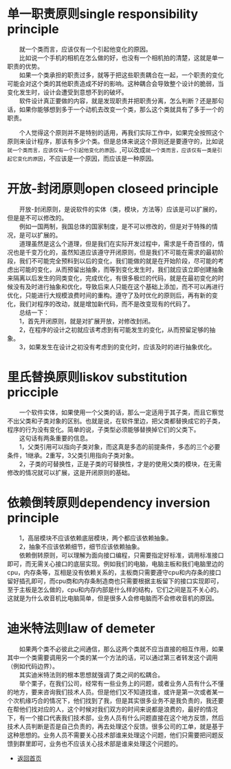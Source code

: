 # 单一职责原则single responsibility principle

&emsp;&emsp;就一个类而言，应该仅有一个引起他变化的原因。<br>
&emsp;&emsp;比如说一个手机的相机在怎么做的好，也没有一个相机拍的清楚，这就是单一职责的优势。<br>
&emsp;&emsp;如果一个类承担的职责过多，就等于把这些职责耦合在一起，一个职责的变化可能会对这个类的其他职责造成不好的影响。这种耦合会导致整个设计的脆弱，当变化发生时，设计会遭受到意想不到的破坏。<br>
&emsp;&emsp;软件设计真正要做的内容，就是发现职责并把职责分离，怎么判断？还是那句话，如果你能够想到多于一个动机去改变一个类，那么这个类就具有了多于一个的职责。<br>

&emsp;&emsp;个人觉得这个原则并不是特别的适用，再我们实际工作中，如果完全按照这个原则来设计程序，那该有多少个类。但是总体来说这个原则还是要遵守的，比如说```就一个类而言，应该仅有一个引起他变化的原因。```,可以改成```就一个类而言，应该仅有一类是引起它变化的原因```，不应该是一个原因，而应该是一种原因。

# 开放-封闭原则open closeed principle

&emsp;&emsp;开放-封闭原则，是说软件的实体（类，模块，方法等）应该是可以扩展的，但是是不可以修改的。<br>
&emsp;&emsp;例如一国两制，我国总体的国家制度，是不可以修改的，但是对于特殊的情况，是可以扩展的。<br>
&emsp;&emsp;道理虽然是这么个道理，但是我们在实际开发过程中，需求是千奇百怪的，情况也是千变万化的，虽然知道应该遵守开闭原则，但是我们不可能在需求的最初阶段，我们不可能完全预料到以后的变化，我们能做的就是在开始阶段，尽可能的考虑出可能的变化，从而预留出抽象，而等到变化发生时，我们就应该立即创建抽象来隔离以后发生的同类变化，完成优化，有很多极烂的代码，就是在最初变化的时候没有及时进行抽象和优化，导致后来人只能在这个基础上添加，而不可以再进行优化，只能进行大规模浪费时间的重构。遵守了及时优化的原则后，再有新的变化，我们对程序的改动，就是增加新代码，而不是改变现有的代码了。<br>
&emsp;&emsp;总结一下：<br>
&emsp;&emsp;1，首先开闭原则，就是对扩展开放，对修改封闭。<br>
&emsp;&emsp;2，在程序的设计之初就应该考虑到有可能发生的变化，从而预留足够的抽象。<br>
&emsp;&emsp;3，如果发生在设计之初没有考虑到的变化时，应该及时的进行抽象优化。<br>

# 里氏替换原则liskov substitution pricciple

&emsp;&emsp;一个软件实体，如果使用一个父类的话，那么一定适用于其子类，而且它察觉不出父类和子类对象的区别。也就是说，在软件里边，把父类都替换成它的子类，程序的行为没有变化。简单的说，子类型必须能够替换掉它们的父类下。<br>
&emsp;&emsp;这句话有两条重要的信息。<br>
&emsp;&emsp;1，父类引用可以指向子类对象，而这真是多态的前提条件，多态的三个必要条件，1继承。2重写，3父类引用指向子类对象。<br>
&emsp;&emsp;2，子类的可替换性，正是子类的可替换性，才是的使用父类的模块，在无需修改的情况就可以扩展，这是开闭原则的基础。<br>


# 依赖倒转原则dependency inversion principle

&emsp;&emsp;1，高层模块不应该依赖底层模块，两个都应该依赖抽象。<br>
&emsp;&emsp;2，抽象不应该依赖细节，细节应该依赖抽象。<br>
&emsp;&emsp;依赖倒转原则，可以理解为面向接口编程，只需要指定好标准，调用标准接口即可，而无需关心接口的底层实现。例如我们的电脑，电脑主板和我们电脑里边的cpu，内存条等，互相是没有依赖关系的，主板商只需要遵守cpu和内存条的接口留好插孔即可，而cpu商和内存条制造商也只需要根据主板留下的接口实现即可，至于主板是怎么做的，cpu和内存内部是什么样的结构，它们之间是互不关心的。这就是为什么收音机比电脑简单，但是很多人会修电脑而不会修收音机的原因。

# 迪米特法则law of demeter
&emsp;&emsp;如果两个类不必彼此之间通信，那么这两个类就不应当直接的相互作用，如果其中一个类需要调用另一个类的某一个方法的话，可以通过第三者转发这个调用（例如代码边界）。<br>
&emsp;&emsp;其实迪米特法则的根本思想就强调了类之间的松耦合。<br>
&emsp;&emsp;举个栗子，在我们公司，经常有一些业务上的问题，或者业务人员有什么不懂的地方，要来咨询我们技术人员。但是他们又不知道找谁，或许是第一次或者某一个次机缘巧合的情况下，他们找到了我，但是其实很多业务不是我负责的，我还要在帮他们找对应的人，这个时候对我们双方的时间来说都是浪费的，最好的情况下，有一个接口代表我们技术部，业务人员有什么问题直接在这个地方反馈，然后技术人员判断是否是自己负责的，再去处理这个反馈。很多公司的工单，就是基于这种思想的。业务人员不需要关心技术部谁来处理这个问题，他们只需要把问题反馈到群里即可，业务也不应该关心技术部是谁来处理这个问题的。


- [返回首页](https://github.com/zhangonga/design-patterns#%E8%AE%BE%E8%AE%A1%E6%A8%A1%E5%BC%8F%E7%AC%94%E8%AE%B0)
